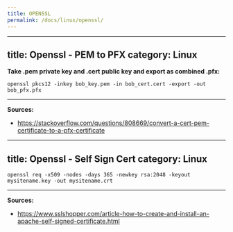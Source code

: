 ```yaml
---
title: OPENSSL
permalink: /docs/linux/openssl/
---
```

---
title: Openssl - PEM to PFX
category: Linux
---

**Take .pem private key and .cert public key and export as combined .pfx:**
```
openssl pkcs12 -inkey bob_key.pem -in bob_cert.cert -export -out bob_pfx.pfx
```

***
**Sources:**
* https://stackoverflow.com/questions/808669/convert-a-cert-pem-certificate-to-a-pfx-certificate
---
title: Openssl - Self Sign Cert
category: Linux
---

```
openssl req -x509 -nodes -days 365 -newkey rsa:2048 -keyout mysitename.key -out mysitename.crt
```

***
**Sources:**
* https://www.sslshopper.com/article-how-to-create-and-install-an-apache-self-signed-certificate.html
